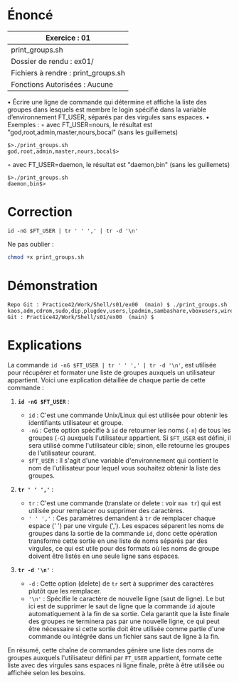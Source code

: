# Énoncé


| Exercice : 01                       |
| ----------------------------------- |
| print_groups.sh                     |
| Dossier de rendu : ex01/            |
| Fichiers à rendre : print_groups.sh |
| Fonctions Autorisées : Aucune       |
• Écrire une ligne de commande qui détermine et affiche la liste des groupes dans
lesquels est membre le login spécifié dans la variable d’environnement FT_USER,
séparés par des virgules sans espaces.
• Exemples :
◦ avec FT_USER=nours, le résultat est "god,root,admin,master,nours,bocal"
(sans les guillemets)
```console
$>./print_groups.sh
god,root,admin,master,nours,bocal$>
```
◦ avec FT_USER=daemon, le résultat est "daemon,bin" (sans les guillemets)
```console
$>./print_groups.sh
daemon,bin$>
```

# Correction

```vim
id -nG $FT_USER | tr ' ' ',' | tr -d '\n'
```

Ne pas oublier :
```sh
chmod +x print_groups.sh
```
# Démonstration

```console
Repo Git : Practice42/Work/Shell/s01/ex00  (main) $ ./print_groups.sh 
kaos,adm,cdrom,sudo,dip,plugdev,users,lpadmin,sambashare,vboxusers,wiresharkRepo Git : Practice42/Work/Shell/s01/ex00  (main) $ 
```

# Explications

La commande  `id -nG $FT_USER | tr ' ' ',' | tr -d '\n'`, est utilisée pour récupérer et formater une liste de groupes auxquels un utilisateur appartient. Voici une explication détaillée de chaque partie de cette commande :

1. **`id -nG $FT_USER`** :
   - `id` : C'est une commande Unix/Linux qui est utilisée pour obtenir les identifiants utilisateur et groupe.
   - `-nG` : Cette option spécifie à `id` de retourner les noms (`-n`) de tous les groupes (`-G`) auxquels l'utilisateur appartient. Si `$FT_USER` est défini, il sera utilisé comme l'utilisateur cible; sinon, elle retourne les groupes de l'utilisateur courant.
   - `$FT_USER` : Il s'agit d'une variable d'environnement qui contient le nom de l'utilisateur pour lequel vous souhaitez obtenir la liste des groupes.

2. **`tr ' ' ','`** :
   - `tr` : C'est une commande (translate or delete : voir `man tr`) qui est utilisée pour remplacer ou supprimer des caractères.
   - `' ' ','` : Ces paramètres demandent à `tr` de remplacer chaque espace (' ') par une virgule (','). Les espaces séparent les noms de groupes dans la sortie de la commande `id`, donc cette opération transforme cette sortie en une liste de noms séparés par des virgules, ce qui est utile pour des formats où les noms de groupe doivent être listés en une seule ligne sans espaces.

3. **`tr -d '\n'`** :
   - `-d` : Cette option (delete) de `tr` sert à supprimer des caractères plutôt que les remplacer.
   - `'\n'` : Spécifie le caractère de nouvelle ligne (saut de ligne). Le but ici est de supprimer le saut de ligne que la commande `id` ajoute automatiquement à la fin de sa sortie. Cela garantit que la liste finale des groupes ne terminera pas par une nouvelle ligne, ce qui peut être nécessaire si cette sortie doit être utilisée comme partie d'une commande ou intégrée dans un fichier sans saut de ligne à la fin.

En résumé, cette chaîne de commandes génère une liste des noms de groupes auxquels l'utilisateur défini par `FT_USER` appartient, formate cette liste avec des virgules sans espaces ni ligne finale, prête à être utilisée ou affichée selon les besoins.